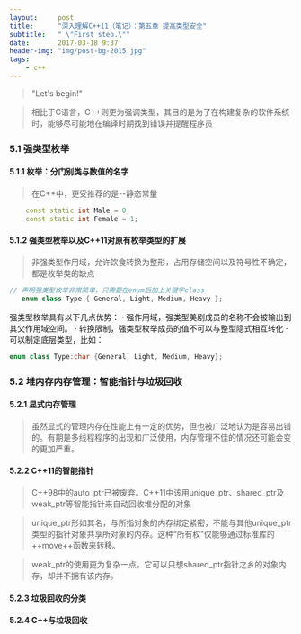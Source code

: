 ```yaml
---
layout:     post
title:      "深入理解C++11（笔记）：第五章 提高类型安全"
subtitle:   " \"First step.\""
date:       2017-03-18 9:37
header-img: "img/post-bg-2015.jpg" 
tags:
    - c++
---
```


> "Let's begin!"

> 相比于C语言，C++则更为强调类型，其目的是为了在构建复杂的软件系统时，能够尽可能地在编译时期找到错误并提醒程序员

### 5.1 强类型枚举

#### 5.1.1 枚举：分门别类与数值的名字

> 在C\+\+中，更受推荐的是--静态常量

```cpp
    const static int Male = 0;
    const static int Female = 1;
```

#### 5.1.2 强类型枚举以及C\+\+11对原有枚举类型的扩展

> 非强类型作用域，允许饮食转换为整形，占用存储空间以及符号性不确定，都是枚举类的缺点

```cpp
// 声明强类型枚举非常简单，只需要在enum后加上关键字class
   enum class Type { General, Light, Medium, Heavy };
```
强类型枚举具有以下几点优势：
· 强作用域，强类型美剧成员的名称不会被输出到其父作用域空间。
· 转换限制，强类型枚举成员的值不可以与整型隐式相互转化
· 可以制定底层类型，比如：
```cpp
enum class Type:char {General, Light, Medium, Heavy};
```

### 5.2 堆内存内存管理：智能指针与垃圾回收

#### 5.2.1 显式内存管理

> 虽然显式的管理内存在性能上有一定的优势，但也被广泛地认为是容易出错的。有期是多线程程序的出现和广泛使用，内存管理不佳的情况还可能会变的更加严重。

#### 5.2.2 C\+\+11的智能指针

> C\+\+98中的auto_ptr已被废弃。C\+\+11中该用unique_ptr、shared_ptr及weak_ptr等智能指针来自动回收堆分配的对象

> unique_ptr形如其名，与所指对象的内存绑定紧密，不能与其他unique_ptr类型的指针对象共享所对象的内存。这种“所有权”仅能够通过标准库的++move++函数来转移。

> weak_ptr的使用更为复杂一点，它可以只想shared_ptr指针之乡的对象内存，却并不拥有该内存。

#### 5.2.3 垃圾回收的分类

#### 5.2.4 C\+\+与垃圾回收

